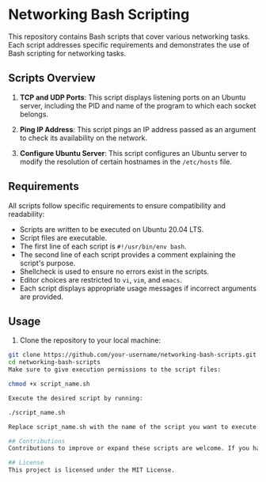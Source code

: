 # Networking Bash Scripting

This repository contains Bash scripts that cover various networking tasks. Each script addresses specific requirements and demonstrates the use of Bash scripting for networking tasks.

## Scripts Overview

1. **TCP and UDP Ports**: This script displays listening ports on an Ubuntu server, including the PID and name of the program to which each socket belongs.

2. **Ping IP Address**: This script pings an IP address passed as an argument to check its availability on the network.

3. **Configure Ubuntu Server**: This script configures an Ubuntu server to modify the resolution of certain hostnames in the `/etc/hosts` file.

## Requirements

All scripts follow specific requirements to ensure compatibility and readability:

- Scripts are written to be executed on Ubuntu 20.04 LTS.
- Script files are executable.
- The first line of each script is `#!/usr/bin/env bash`.
- The second line of each script provides a comment explaining the script's purpose.
- Shellcheck is used to ensure no errors exist in the scripts.
- Editor choices are restricted to `vi`, `vim`, and `emacs`.
- Each script displays appropriate usage messages if incorrect arguments are provided.

## Usage

1. Clone the repository to your local machine:

```bash
git clone https://github.com/your-username/networking-bash-scripts.git
cd networking-bash-scripts
Make sure to give execution permissions to the script files:

chmod +x script_name.sh

Execute the desired script by running:

./script_name.sh

Replace script_name.sh with the name of the script you want to execute.

## Contributions
Contributions to improve or expand these scripts are welcome. If you have any suggestions or find any issues, feel free to open an issue or create a pull request.

## License
This project is licensed under the MIT License.
